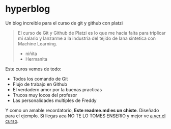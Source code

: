 # hyperblog
Un blog increible para el curso de git y github con platzi

> El curso de Git y Github de Platzi es lo que me hacia falta para triplicar mi salario y lanzarme a la industria del tejido de lana sintetica con Machine Learning.
> * niñita
> * Hermanita

Este curos vemos de todo:
* Todos los comando de Git
* Flujo de trabajo en Github
* El verdadero amor por la buenas practicas
* Trucos muy locos del profesor
* Las personalidades multiples de Freddy

Y como un amable recordatorio, **Este readme.md es un chiste**. Diseñado para el ejemplo. Si llegas aca NO TE LO TOMES ENSERIO y mejor ve [a ver el curso](https://google.com 'a ver el curso'). 

